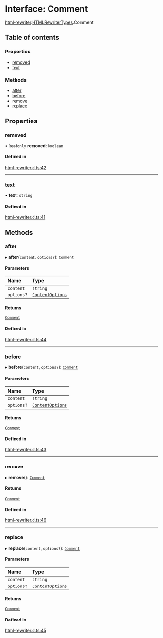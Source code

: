 # Interface: Comment

[html-rewriter](../modules/html_rewriter.md).[HTMLRewriterTypes](../modules/html_rewriter.HTMLRewriterTypes.md).Comment

## Table of contents

### Properties

- [removed](html_rewriter.HTMLRewriterTypes.Comment.md#removed)
- [text](html_rewriter.HTMLRewriterTypes.Comment.md#text)

### Methods

- [after](html_rewriter.HTMLRewriterTypes.Comment.md#after)
- [before](html_rewriter.HTMLRewriterTypes.Comment.md#before)
- [remove](html_rewriter.HTMLRewriterTypes.Comment.md#remove)
- [replace](html_rewriter.HTMLRewriterTypes.Comment.md#replace)

## Properties

### removed

• `Readonly` **removed**: `boolean`

#### Defined in

[html-rewriter.d.ts:42](https://github.com/goodcodedev/bun-types/blob/8bd1b3a/html-rewriter.d.ts#L42)

___

### text

• **text**: `string`

#### Defined in

[html-rewriter.d.ts:41](https://github.com/goodcodedev/bun-types/blob/8bd1b3a/html-rewriter.d.ts#L41)

## Methods

### after

▸ **after**(`content`, `options?`): [`Comment`](html_rewriter.HTMLRewriterTypes.Comment.md)

#### Parameters

| Name | Type |
| :------ | :------ |
| `content` | `string` |
| `options?` | [`ContentOptions`](html_rewriter.HTMLRewriterTypes.ContentOptions.md) |

#### Returns

[`Comment`](html_rewriter.HTMLRewriterTypes.Comment.md)

#### Defined in

[html-rewriter.d.ts:44](https://github.com/goodcodedev/bun-types/blob/8bd1b3a/html-rewriter.d.ts#L44)

___

### before

▸ **before**(`content`, `options?`): [`Comment`](html_rewriter.HTMLRewriterTypes.Comment.md)

#### Parameters

| Name | Type |
| :------ | :------ |
| `content` | `string` |
| `options?` | [`ContentOptions`](html_rewriter.HTMLRewriterTypes.ContentOptions.md) |

#### Returns

[`Comment`](html_rewriter.HTMLRewriterTypes.Comment.md)

#### Defined in

[html-rewriter.d.ts:43](https://github.com/goodcodedev/bun-types/blob/8bd1b3a/html-rewriter.d.ts#L43)

___

### remove

▸ **remove**(): [`Comment`](html_rewriter.HTMLRewriterTypes.Comment.md)

#### Returns

[`Comment`](html_rewriter.HTMLRewriterTypes.Comment.md)

#### Defined in

[html-rewriter.d.ts:46](https://github.com/goodcodedev/bun-types/blob/8bd1b3a/html-rewriter.d.ts#L46)

___

### replace

▸ **replace**(`content`, `options?`): [`Comment`](html_rewriter.HTMLRewriterTypes.Comment.md)

#### Parameters

| Name | Type |
| :------ | :------ |
| `content` | `string` |
| `options?` | [`ContentOptions`](html_rewriter.HTMLRewriterTypes.ContentOptions.md) |

#### Returns

[`Comment`](html_rewriter.HTMLRewriterTypes.Comment.md)

#### Defined in

[html-rewriter.d.ts:45](https://github.com/goodcodedev/bun-types/blob/8bd1b3a/html-rewriter.d.ts#L45)
